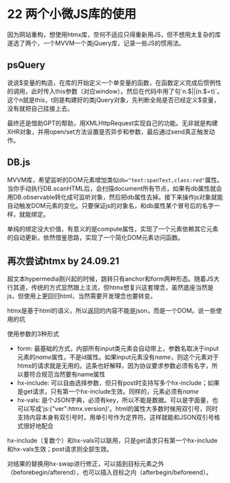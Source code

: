 # 22 两个小微JS库的使用

因为网站重构，想使用htmx库，奈何不适应只得重新用JS，但不想用太复杂的库遂选了两个，一个MVVM一个类jQuery库，记录一些JS的惯用法。

## psQuery

说说$变量的构造，在库的开始定义一个单变量的函数，在函数定义完成后惯例性的调用，此时传入this参数（对应window）。然后在代码中用了句`n.$||(n.$=t)`。这个n就是this，t则是构建好的类jQuery对象，先判断全局是否已经定义$变量，没有就把自己挂接上去。

最终还是借助GPT的帮助，用XMLHttpRequest实现自己的功能。无非就是构建XHR对象，并用open/set方法设置是否异步和参数，最后通过send真正触发动作。

## DB.js

MVVM库，希望监听的DOM元素增加类似`db="text:spanText,class:red"`属性。当你手动执行DB.scanHTML后，会扫描document所有节点，如果有db属性就会用DB.observable转化成可监听对象，然后把db属性去掉。接下来操作js对象就能自动触发DOM元素的变化。只要保证js的对象名，和db属性某个冒号后的名字一样，就能绑定。

单纯的绑定没大价值，有意义的是compute属性，实现了一个元素依赖其它元素的自动更新。依然借鉴思路，实现了一个简化DOM元素访问函数。

## 再次尝试htmx by 24.09.21

超文本hypermedia刚兴起的时候，跳转只有anchor和form两种形态。随着JS大行其道，传统的方式显然跟上主流，但htmx想复兴这套理念，虽然底座当然是js，但使用上更回归html，当然需要开发理念也要转变。

htmx是基于html的语义，所以返回的内容不能是json，而是一个DOM。说一些使用的坑

使用参数的3种形式

* form: 最基础的方式，内部所有input类元素会自动带上，参数名取决于input元素的*name*属性，不是id属性。如果input元素没有*name*，则这个元素对于htmx的请求就是无用的。这条也好解释，因为协议要求参数必须有名字，所以要符合规范当然要有name属性
* hx-include: 可以自由选择参数，但只有post时支持写多个hx-include；如果是get请求，只有第一个hx-include生效。同样的，元素必须有*name*
* hx-vals: 是个JSON字典，必须有key，所以不能是数据。可以是字面量，也可以写成'js:{"ver":htmx.version}'。html的属性大多数时候用双引号，同时支持内容本身有双引号时，用单引号作为定界符。这样就能和JSON双引号格式很好地配合

hx-include（复数个）和hx-vals可以联用，只是get请求只有第一个hx-include和hx-vals生效；post请求则全部生效。

对结果的替换用hx-swap进行修正，可以插到目标元素之外（beforebegin/afterend），也可以插入目标之内（afterbegin/beforeend）。

